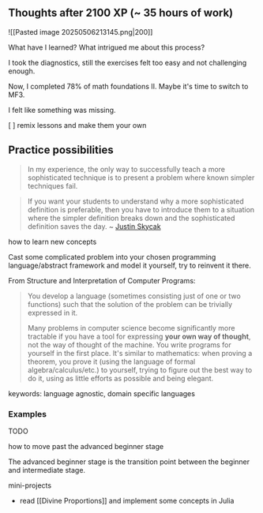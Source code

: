 ## Thoughts after 2100 XP (~ 35 hours of work)

![[Pasted image 20250506213145.png|200]]

What have I learned? What intrigued me about this process?

I took the diagnostics, still the exercises felt too easy and not challenging enough.

Now, I completed 78% of math foundations II. Maybe it's time to switch to MF3.

I felt like something was missing.

[ ] remix lessons and make them your own

## Practice possibilities

> In my experience, the only way to successfully teach a more sophisticated technique is to present a problem where known simpler techniques fail.

> If you want your students to understand why a more sophisticated definition is preferable, then you have to introduce them to a situation where the simpler definition breaks down and the sophisticated definition saves the day. ~ [Justin Skycak](https://www.justinmath.com/the-only-way-to-successfully-teach-a-more-sophisticated-technique/)

how to learn new concepts

Cast some complicated problem into your chosen programming language/abstract framework and model it yourself, try to reinvent it there.

From Structure and Interpretation of Computer Programs:

> You develop a language (sometimes consisting just of one or two functions) such that the solution of the problem can be trivially expressed in it.
> 
> Many problems in computer science become significantly more tractable if you have a tool for expressing __your own way of thought__, not the way of thought of the machine. You write programs for yourself in the first place. It's similar to mathematics: when proving a theorem, you prove it (using the language of formal algebra/calculus/etc.) to yourself, trying to figure out the best way to do it, using as little efforts as possible and being elegant.

keywords: language agnostic, domain specific languages
### Examples

TODO

how to move past the advanced beginner stage

The advanced beginner stage is the transition point between the beginner and intermediate stage.

mini-projects
- read [[Divine Proportions]] and implement some concepts in Julia

